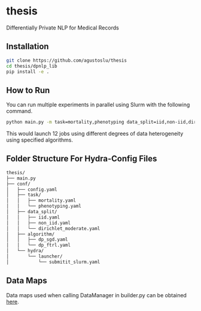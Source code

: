 # thesis
Differentially Private NLP for Medical Records

## Installation
```bash
git clone https://github.com/agustoslu/thesis
cd thesis/dpnlp_lib
pip install -e .
```

## How to Run
You can run multiple experiments in parallel using Slurm with the following command.
```bash
python main.py -m task=mortality,phenotyping data_split=iid,non-iid,dirichlet_moderate algorithm=dp-sgd, dp-ftrl
```
This would launch 12 jobs using different degrees of data heterogeneity using specified algorithms.

## Folder Structure For Hydra-Config Files
```bash
thesis/
├── main.py                           
├── conf/                             
│   ├── config.yaml                   
│   ├── task/                         
│   │   ├── mortality.yaml            
│   │   └── phenotyping.yaml          
│   ├── data_split/                   
│   │   ├── iid.yaml
│   │   ├── non_iid.yaml
│   │   └── dirichlet_moderate.yaml
│   ├── algorithm/                    
│   │   ├── dp_sgd.yaml
│   │   └── dp_ftrl.yaml
│   └── hydra/
│       └── launcher/
│           └── submitit_slurm.yaml  
```
## Data Maps
Data maps used when calling DataManager in builder.py can be obtained [here](https://github.com/YerevaNN/mimic3-benchmarks/tree/v1.0.0-alpha/mimic3benchmark/resources).
